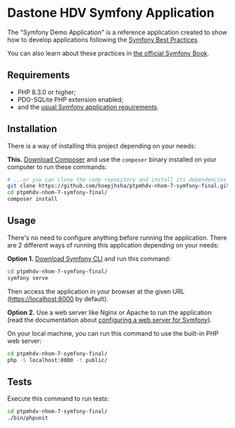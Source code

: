 Dastone HDV Symfony Application
========================

The "Symfony Demo Application" is a reference application created to show how
to develop applications following the [Symfony Best Practices][1].

You can also learn about these practices in [the official Symfony Book][5].

Requirements
------------

  * PHP 8.3.0 or higher;
  * PDO-SQLite PHP extension enabled;
  * and the [usual Symfony application requirements][2].

Installation
------------

There is a way of installing this project depending on your needs:

**This.** [Download Composer][6] and use the `composer` binary installed
on your computer to run these commands:

```bash
# ...or you can clone the code repository and install its dependencies
git clone https://github.com/hoepjhsha/ptpmhdv-nhom-7-symfony-final.git
cd ptpmhdv-nhom-7-symfony-final/
composer install
```

Usage
-----

There's no need to configure anything before running the application. There are
2 different ways of running this application depending on your needs:

**Option 1.** [Download Symfony CLI][4] and run this command:

```bash
cd ptpmhdv-nhom-7-symfony-final/
symfony serve
```

Then access the application in your browser at the given URL (<https://localhost:8000> by default).

**Option 2.** Use a web server like Nginx or Apache to run the application
(read the documentation about [configuring a web server for Symfony][3]).

On your local machine, you can run this command to use the built-in PHP web server:

```bash
cd ptpmhdv-nhom-7-symfony-final/
php -S localhost:8000 -t public/
```

Tests
-----

Execute this command to run tests:

```bash
cd ptpmhdv-nhom-7-symfony-final/
./bin/phpunit
```

[1]: https://symfony.com/doc/current/best_practices.html
[2]: https://symfony.com/doc/current/setup.html#technical-requirements
[3]: https://symfony.com/doc/current/setup/web_server_configuration.html
[4]: https://symfony.com/download
[5]: https://symfony.com/book
[6]: https://getcomposer.org/

